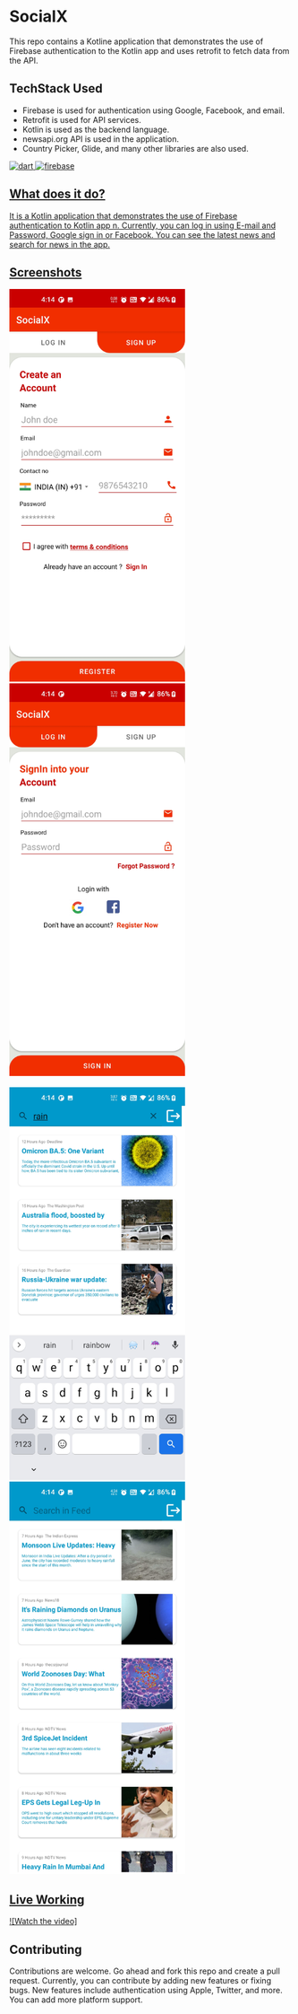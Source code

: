 # SocialX

This repo contains a Kotline application that demonstrates the use of Firebase authentication to the Kotlin app and uses retrofit to fetch data from the API.

## TechStack Used

* Firebase is used for authentication using Google, Facebook, and email.
* Retrofit is used for API services.
* Kotlin is used as the backend language.
* newsapi.org API is used in the application.
* Country Picker, Glide, and many other libraries are also used.


<a href="https://dart.dev" target="_blank"> <img src="https://www.vectorlogo.zone/logos/kotlin/kotlin-icon.svg" alt="dart" width="40" height="40"/> </a> <a href="https://firebase.google.com/" target="_blank"> <img src="https://www.vectorlogo.zone/logos/firebase/firebase-icon.svg" alt="firebase" width="40" height="40"/>

## What does it do?

It is a Kotlin application that demonstrates the use of Firebase authentication to Kotlin app n.
Currently, you can log in using E-mail and Password, Google sign in or Facebook.
You can see the latest news and search for news in the app.

## Screenshots

<p float = "left">
<img src = "screenshots\signup.jpg" height = "700"/>
<img src = "screenshots\login.jpg" height = "700"/>
</br>
</br>
<img src = "screenshots\search.jpg" height = "700"/>
<img src = "screenshots\home.jpg" height = "700"/>
</p>

## Live Working

[![Watch the video]](https://drive.google.com/file/d/1t3A_DgRQMGOwggNSOUHW0cY5u427zwfY/view?usp=sharing)

## Contributing

Contributions are welcome. Go ahead and fork this repo and create a pull request. Currently, you can contribute by adding new features or fixing bugs. New features include authentication using Apple, Twitter, and more. You can add more platform support.
